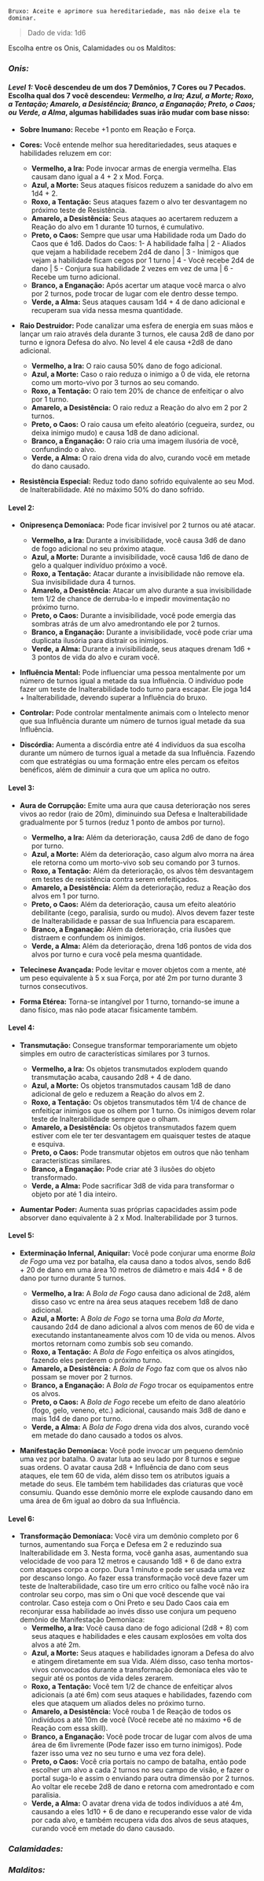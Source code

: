 	Bruxo: Aceite e aprimore sua hereditariedade, mas não deixe ela te dominar.
>Dado de vida: 1d6

Escolha entre os Onis, Calamidades ou os Malditos:

### ***Onis:*** 

#### *Level 1:* Você descendeu de um dos 7 Demônios, 7 Cores ou 7 Pecados. Escolha qual dos 7 você descendeu: _Vermelho, a Ira; Azul, a Morte; Roxo, a Tentação; Amarelo, a Desistência; Branco, a Enganação; Preto, o Caos; ou Verde, a Alma_, algumas habilidades suas irão mudar com base nisso:

- **Sobre Inumano:** Recebe +1 ponto em Reação e Força. 
    
- **Cores:** Você entende melhor sua hereditariedades, seus ataques e habilidades reluzem em cor:
    - **Vermelho, a Ira:** Pode invocar armas de energia vermelha. Elas causam dano igual a 4 + 2 x  Mod. Força.
    - **Azul, a Morte:** Seus ataques físicos reduzem a sanidade do alvo em 1d4 + 2.
    - **Roxo, a Tentação:** Seus ataques fazem o alvo ter desvantagem no próximo teste de Resistência.
    - **Amarelo, a Desistência:** Seus ataques ao acertarem reduzem a Reação do alvo em 1 durante 10 turnos, é cumulativo.
    - **Preto, o Caos:** Sempre que usar uma Habilidade roda um Dado do Caos que é 1d6. Dados  do Caos: 1- A habilidade falha | 2 - Aliados que vejam a habilidade recebem 2d4 de dano | 3 - Inimigos que vejam a habilidade ficam cegos por 1 turno | 4 - Você recebe 2d4 de dano | 5 - Conjura sua habilidade 2 vezes em vez de uma | 6 - Recebe um turno adicional.
    - **Branco, a Enganação:** Após acertar um ataque você marca o alvo por 2 turnos, pode trocar de lugar com ele dentro desse tempo.
    - **Verde, a Alma:** Seus ataques causam 1d4 + 4 de dano adicional e recuperam sua vida nessa mesma quantidade.
	
- **Raio Destruidor:** Pode canalizar uma esfera de energia em suas mãos e lançar um raio através dela durante 3 turnos, ele causa 2d8 de dano por turno e ignora Defesa do alvo. No level 4 ele causa +2d8 de dano adicional.
    - **Vermelho, a Ira:** O raio causa 50% dano de fogo adicional.
    - **Azul, a Morte:** Caso o raio reduza o inimigo a 0 de vida, ele retorna como um morto-vivo por 3 turnos ao seu comando.
    - **Roxo, a Tentação:** O raio tem 20% de chance de enfeitiçar o alvo por 1 turno.
    - **Amarelo, a Desistência:** O raio reduz a Reação do alvo em 2 por 2 turnos.
    - **Preto, o Caos:** O raio causa um efeito aleatório (cegueira, surdez, ou deixa inimigo mudo) e causa 1d8 de dano adicional.
    - **Branco, a Enganação:** O raio cria uma imagem ilusória de você, confundindo o alvo.
    - **Verde, a Alma:** O raio drena vida do alvo, curando você em metade do dano causado.
	
- **Resistência Especial:** Reduz todo dano sofrido equivalente ao seu Mod. de Inalterabilidade. Até no máximo 50% do dano sofrido.
#### **Level 2:**
- **Onipresença Demoníaca:** Pode ficar invisível por 2 turnos ou até atacar.
    - **Vermelho, a Ira:** Durante a invisibilidade, você causa 3d6 de dano de fogo adicional no seu próximo ataque.
    - **Azul, a Morte:** Durante a invisibilidade, você causa 1d6 de dano de gelo a qualquer indivíduo próximo a você.
    - **Roxo, a Tentação:** Atacar durante a invisibilidade não remove ela. Sua invisibilidade dura 4 turnos.
    - **Amarelo, a Desistência:** Atacar um alvo durante a sua invisibilidade tem 1/2 de chance de derruba-lo e impedir movimentação no próximo turno.
    - **Preto, o Caos:** Durante a invisibilidade, você pode emergia das sombras atrás de um alvo amedrontando ele por 2 turnos.
    - **Branco, a Enganação:** Durante a invisibilidade, você pode criar uma duplicata ilusória para distrair os inimigos.
    - **Verde, a Alma:** Durante a invisibilidade, seus ataques drenam 1d6 + 3 pontos de vida do alvo e curam você.
	
- **Influência Mental:** Pode influenciar uma pessoa mentalmente por um número de turnos igual a metade da sua Influência. O indivíduo pode fazer um teste de Inalterabilidade todo turno para escapar. Ele joga 1d4 + Inalterabilidade, devendo superar a Influência do bruxo.
    
- **Controlar:** Pode controlar mentalmente animais com o Intelecto menor que sua Influência durante um número de turnos igual metade da sua Influência.
    
- **Discórdia:** Aumenta a discórdia entre até 4 indivíduos da sua escolha durante um número de turnos igual a metade da sua Influência. Fazendo com que estratégias ou uma formação entre eles percam os efeitos benéficos, além de diminuir a cura que um aplica no outro.
    

#### **Level 3:**
- **Aura de Corrupção:** Emite uma aura que causa deterioração nos seres vivos ao redor (raio de 20m), diminuindo sua Defesa e Inalterabilidade gradualmente por 5 turnos (reduz 1 ponto de ambos por turno).
    
    - **Vermelho, a Ira:** Além da deterioração, causa 2d6 de dano de fogo por turno.
    - **Azul, a Morte:** Além da deterioração, caso algum alvo morra na área ele retorna como um morto-vivo sob seu comando por 3 turnos.
    - **Roxo, a Tentação:** Além da deterioração, os alvos têm desvantagem em testes de resistência contra serem enfeitiçados.
    - **Amarelo, a Desistência:** Além da deterioração, reduz a Reação dos alvos em 1 por turno.
    - **Preto, o Caos:** Além da deterioração, causa um efeito aleatório debilitante (cego, paralisia,  surdo ou mudo). Alvos devem fazer teste de Inalterabilidade e passar de sua Influencia para escaparem.
    - **Branco, a Enganação:** Além da deterioração, cria ilusões que distraem e confundem os inimigos.
    - **Verde, a Alma:** Além da deterioração, drena 1d6 pontos de vida dos alvos por turno e cura você pela mesma quantidade.
	
- **Telecinese Avançada:** Pode levitar e mover objetos com a mente, até um peso equivalente à 5 x sua Força, por até 2m por turno durante 3 turnos consecutivos.
    
- **Forma Etérea:** Torna-se intangível por 1 turno, tornando-se imune a dano físico, mas não pode atacar fisicamente também.

#### **Level 4:**
- **Transmutação:** Consegue transformar temporariamente um objeto simples em outro de características similares por 3 turnos.
    
    - **Vermelho, a Ira:** Os objetos transmutados explodem quando transmutação acaba, causando 2d8 + 4 de dano.
    - **Azul, a Morte:** Os objetos transmutados causam 1d8 de dano adicional de gelo e reduzem a Reação do alvos em 2.
    - **Roxo, a Tentação:** Os objetos transmutados têm 1/4 de chance de enfeitiçar inimigos que os olhem por 1 turno. Os inimigos devem rolar teste de Inalterabilidade sempre que o olham.
    - **Amarelo, a Desistência:** Os objetos transmutados fazem quem estiver com ele ter ter desvantagem em quaisquer testes de ataque e esquiva.
    - **Preto, o Caos:** Pode transmutar objetos em outros que não tenham características similares.
    - **Branco, a Enganação:** Pode criar até 3 ilusões do objeto transformado.
    - **Verde, a Alma:** Pode sacrificar 3d8 de vida para transformar o objeto por até 1 dia inteiro.
	
- **Aumentar Poder:** Aumenta suas próprias capacidades assim pode absorver dano equivalente à 2 x Mod. Inalterabilidade por 3 turnos.

#### **Level 5:**
- **Exterminação Infernal, Aniquilar:** Você pode conjurar uma enorme _Bola de Fogo_ uma vez por batalha, ela causa dano a todos alvos, sendo 8d6 + 20 de dano em uma área 10 metros de diâmetro e mais 4d4 + 8 de dano por turno durante 5 turnos.
    - **Vermelho, a Ira:** A _Bola de Fogo_ causa dano adicional de 2d8, além disso caso vc entre na área seus ataques recebem 1d8 de dano adicional.
    - **Azul, a Morte:** A _Bola de Fogo_ se torna uma _Bola da Morte_, causando 2d4 de dano adicional a alvos com menos de 60 de vida e executando instantaneamente alvos com 10 de vida ou menos. Alvos mortos retornam como zumbis sob seu comando.
    - **Roxo, a Tentação:** A _Bola de Fogo_ enfeitiça os alvos atingidos, fazendo eles perderem o próximo turno.
    - **Amarelo, a Desistência:** A _Bola de Fogo_ faz com que os alvos não possam se mover por 2 turnos.
    - **Branco, a Enganação:** A _Bola de Fogo_ trocar os equipamentos entre os alvos.
    - **Preto, o Caos:** A _Bola de Fogo_ recebe um efeito de dano aleatório (fogo, gelo, veneno, etc.) adicional, causando mais 3d8 de dano e mais 1d4 de dano por turno.
    - **Verde, a Alma:** A _Bola de Fogo_ drena vida dos alvos, curando você em metade do dano causado a todos os alvos.
	
- **Manifestação Demoníaca:** Você pode invocar um pequeno demônio uma vez por batalha. O avatar luta ao seu lado por 8 turnos e segue suas ordens. O avatar causa 2d8 + Influência de dano com seus ataques, ele tem 60 de vida, além disso tem os atributos iguais a metade do seus. Ele também tem habilidades das criaturas que você consumiu. Quando esse demônio morre ele explode causando dano em uma área de 6m igual ao dobro da sua Influência.
#### **Level 6:**
- **Transformação Demoníaca:** Você vira um demônio completo por 6 turnos, aumentando sua Força e Defesa em 2 e reduzindo sua Inalterabilidade em 3. Nesta forma, você ganha asas, aumentando sua velocidade de voo para 12 metros e causando 1d8 + 6 de dano extra com ataques corpo a corpo. Dura 1 minuto e pode ser usada uma vez por descanso longo. Ao fazer essa transformação você deve fazer um teste de Inalterabilidade, caso tire um erro crítico ou falhe você não ira controlar seu corpo, mas sim o Oni que você descende que vai controlar. Caso esteja com o Oni Preto e seu Dado Caos caia em reconjurar essa habilidade ao invés disso use conjura um pequeno demônio de Manifestação Demoníaca:
    - **Vermelho, a Ira:** Você causa dano de fogo adicional (2d8 + 8) com seus ataques e habilidades e eles causam explosões em volta dos alvos a até 2m.
    - **Azul, a Morte:** Seus ataques e habilidades ignoram a Defesa do alvo e atingem diretamente em sua Vida. Além disso, caso tenha mortos-vivos convocados durante a transformação demoníaca eles vão te seguir até os pontos de vida deles zerarem.
    - **Roxo, a Tentação:** Você tem 1/2 de chance de enfeitiçar alvos adicionais (a até 6m) com seus ataques e habilidades, fazendo com eles que ataquem um aliados deles no próximo turno. 
    - **Amarelo, a Desistência:** Você rouba 1 de Reação de todos os indivíduos a até 10m de você (Você recebe até no máximo +6 de Reação com essa skill).
    - **Branco, a Enganação:** Você pode trocar de lugar com alvos de uma área de 6m livremente (Pode fazer isso em turno inimigos). Pode fazer isso uma vez no seu turno e uma vez fora dele).
    - **Preto, o Caos:** Você cria portais no campo de batalha, então pode escolher um alvo a  cada 2 turnos no seu campo de visão, e fazer o portal suga-lo e assim o enviando para outra dimensão por 2 turnos. Ao voltar ele recebe 2d8 de dano e retorna com amedrontado e com paralisia.
    - **Verde, a Alma:** O avatar drena vida de todos indivíduos a até 4m, causando a eles 1d10 +  6 de dano e recuperando esse valor de vida por cada alvo, e também recupera vida dos alvos de seus ataques, curando você em metade do dano causado.

### ***Calamidades:***

### ***Malditos:***
